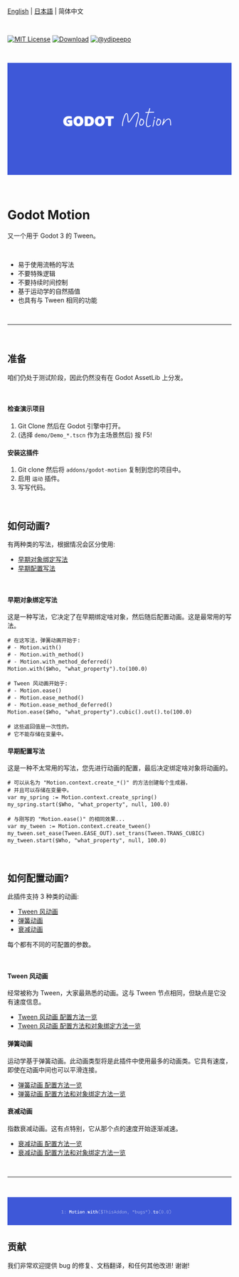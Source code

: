  [English](https://github.com/ydipeepo/godot-motion/blob/main/README.md) | [日本語](https://github.com/ydipeepo/godot-motion/blob/main/README_jp.md) | 简体中文

<br />

[![MIT License](https://img.shields.io/badge/License-MIT-25B3A0?style=flat-square)](https://github.com/ydipeepo/godot-motion/blob/main/LICENSE.md)
[![Download](https://img.shields.io/badge/Download-1.0.0-DA1160?style=flat-square)](https://github.com/ydipeepo/godot-motion/releases/tag/stable)
[![@ydipeepo](https://img.shields.io/badge/@ydipeepo-1DA1F2?style=flat-square&logo=twitter&logoColor=white)](https://twitter.com/ydipeepo)

<br />

![Motion](https://raw.githubusercontent.com/ydipeepo/godot-motion/main/header.png)

<br />

# Godot Motion

又一个用于 Godot 3 的 Tween。

<br />

* 易于使用流畅的写法
* 不要特殊逻辑
* 不要持续时间控制
* 基于运动学的自然插值
* 也具有与 Tween 相同的功能

<br />

---

<br />

## 准备

咱们仍处于测试阶段，因此仍然没有在 Godot AssetLib 上分发。

<br />

#### 检查演示项目

1. Git Clone 然后在 Godot 引擎中打开。
2. (选择 `demo/Demo_*.tscn` 作为主场景然后) 按 F5!

#### 安装这插件

1. Git clone 然后将 `addons/godot-motion` 复制到您的项目中。
2. 启用 `运动` 插件。
3. 写写代码。

<br />

## 如何动画?

有两种类的写法，根据情况会区分使用:

- [早期对象绑定写法](#早期对象绑定写法)
- [早期配置写法](#早期配置写法)

<br />

#### 早期对象绑定写法

这是一种写法，它决定了在早期绑定啥对象，然后随后配置动画。这是最常用的写法。

```GDScript
# 在这写法，弹簧动画开始于:
# - Motion.with()
# - Motion.with_method()
# - Motion.with_method_deferred()
Motion.with($Who, "what_property").to(100.0)

# Tween 风动画开始于:
# - Motion.ease()
# - Motion.ease_method()
# - Motion.ease_method_deferred()
Motion.ease($Who, "what_property").cubic().out().to(100.0)

# 这些返回值是一次性的。
# 它不能存储在变量中。
```

#### 早期配置写法

这是一种不太常用的写法，您先进行动画的配置，最后决定绑定啥对象将动画的。

```GDScript
# 可以从名为 "Motion.context.create_*()" 的方法创建每个生成器，
# 并且可以存储在变量中。
var my_spring := Motion.context.create_spring()
my_spring.start($Who, "what_property", null, 100.0)

# 与刚写的 "Motion.ease()" 的相同效果...
var my_tween := Motion.context.create_tween()
my_tween.set_ease(Tween.EASE_OUT).set_trans(Tween.TRANS_CUBIC)
my_tween.start($Who, "what_property", null, 100.0)
```

<br />

## 如何配置动画?

此插件支持 3 种类的动画:

- [Tween 风动画](#tween-风动画)
- [弹簧动画](#弹簧动画)
- [衰减动画](#衰减动画)

每个都有不同的可配置的参数。

<br />

#### Tween 风动画

经常被称为 Tween，大家最熟悉的动画。这与 Tween 节点相同，但缺点是它没有速度信息。

* [Tween 风动画 配置方法一览](https://github.com/ydipeepo/godot-motion/blob/main/addons/godot-motion/expression/EaseMotionExpression.gd)
* [Tween 风动画 配置方法和对象绑定方法一览](https://github.com/ydipeepo/godot-motion/blob/main/addons/godot-motion/builder/TweenMotionBuilder.gd)

#### 弹簧动画

运动学基于弹簧动画。此动画类型将是此插件中使用最多的动画类。它具有速度，即使在动画中间也可以平滑连接。

* [弹簧动画 配置方法一览](https://github.com/ydipeepo/godot-motion/blob/main/addons/godot-motion/expression/WithMotionExpression.gd)
* [弹簧动画 配置方法和对象绑定方法一览](https://github.com/ydipeepo/godot-motion/blob/main/addons/godot-motion/builder/SpringMotionBuilder.gd)

#### 衰减动画

指数衰减动画。这有点特别，它从那个点的速度开始逐渐减速。

* [衰减动画 配置方法一览](https://github.com/ydipeepo/godot-motion/blob/main/addons/godot-motion/expression/StopMotionExpression.gd)
* [衰减动画 配置方法和对象绑定方法一览](https://github.com/ydipeepo/godot-motion/blob/main/addons/godot-motion/builder/DecayMotionBuilder.gd)

<br />

---

<br />

![欢迎贡献!](https://raw.githubusercontent.com/ydipeepo/godot-motion/main/footer.png)

## 贡献

我们非常欢迎提供 bug 的修复、文档翻译，和任何其他改进! 谢谢!
